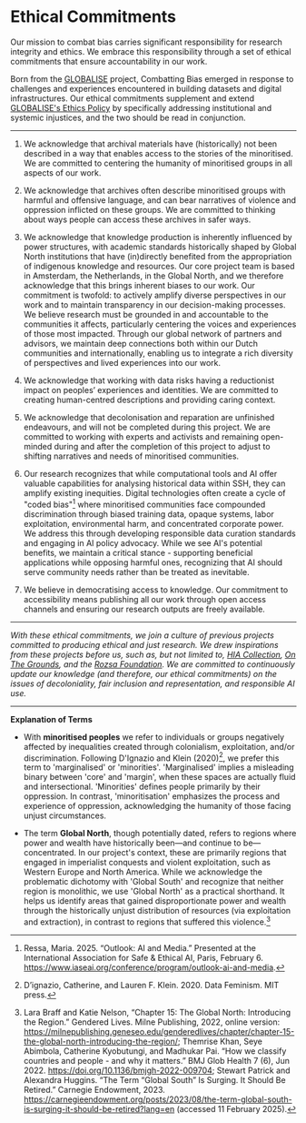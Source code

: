 # Ethical Commitments

Our mission to combat bias carries significant responsibility for research integrity and ethics. We embrace this responsibility through a set of ethical commitments that ensure accountability in our work.

Born from the [GLOBALISE](https://globalise.huygens.knaw.nl/) project, Combatting Bias emerged in response to challenges and experiences encountered in building datasets and digital infrastructures. Our ethical commitments supplement and extend [GLOBALISE's Ethics Policy](https://docs.globalise.huygens.knaw.nl/ethics/policy/) by specifically addressing institutional and systemic injustices, and the two should be read in conjunction.
 
 ---

1. We acknowledge that archival materials have (historically) not been described in a way that enables access to the stories of the minoritised. We are committed to centering the humanity of minoritised groups in all aspects of our work. 

2. We acknowledge that archives often describe minoritised groups with harmful and offensive language, and can bear narratives of violence and oppression inflicted on these groups. We are committed to thinking about ways people can access these archives in safer ways. 

3. We acknowledge that knowledge production is inherently influenced by power structures, with academic standards historically shaped by Global North institutions that have (in)directly benefited from the appropriation of indigenous knowledge and resources. Our core project team is based in Amsterdam, the Netherlands, in the Global North, and we therefore acknowledge that this brings inherent biases to our work. Our commitment is twofold: to actively amplify diverse perspectives in our work and to maintain transparency in our decision-making processes. We believe research must be grounded in and accountable to the communities it affects, particularly centering the voices and experiences of those most impacted. Through our global network of partners and advisors, we maintain deep connections both within our Dutch communities and internationally, enabling us to integrate a rich diversity of perspectives and lived experiences into our work.

4. We acknowledge that working with data risks having a reductionist impact on peoples’ experiences and identities. We are committed to creating human-centred descriptions and providing caring context. 

5. We acknowledge that decolonisation and reparation are unfinished endeavours, and will not be completed during this project. We are committed to working with experts and activists and remaining open-minded during and after the completion of this project to adjust to shifting narratives and needs of minoritised communities. 

6. Our research recognizes that while computational tools and AI offer valuable capabilities for analysing historical data within SSH, they can amplify existing inequities. Digital technologies often create a cycle of "coded bias"[^1] where minoritised communities face compounded discrimination through biased training data, opaque systems, labor exploitation, environmental harm, and concentrated corporate power. We address this through developing responsible data curation standards and engaging in AI policy advocacy. While we see AI's potential benefits, we maintain a critical stance - supporting beneficial applications while opposing harmful ones, recognizing that AI should serve community needs rather than be treated as inevitable.

7. We believe in democratising access to knowledge. Our commitment to accessibility means publishing all our work through open access channels and ensuring our research outputs are freely available. 

---

_With these ethical commitments, we join a culture of previous projects committed to producing ethical and just research. We drew inspirations from these projects before us, such as, but not limited to, [HIA Collection](https://jaapkunst.org/about/#curator), [On The Grounds](https://onthesegrounds.org/s/OTG/page/ethical-commitments), and the [Rozsa Foundation](https://www.rozsafoundation.com/ai-commitments-and-guidelines). We are committed to continuously update our knowledge (and therefore, our ethical commitments) on the issues of decoloniality, fair inclusion and representation, and responsible AI use._

---

**Explanation of Terms**

- With **minoritised peoples** we refer to individuals or groups negatively affected by inequalities created through colonialism, exploitation, and/or discrimination. Following D'Ignazio and Klein (2020)[^2], we prefer this term to 'marginalised' or 'minorities'. 'Marginalised' implies a misleading binary between 'core' and 'margin', when these spaces are actually fluid and intersectional. 'Minorities' defines people primarily by their oppression. In contrast, 'minoritisation' emphasizes the process and experience of oppression, acknowledging the humanity of those facing unjust circumstances.

- The term **Global North**, though potentially dated, refers to regions where power and wealth have historically been—and continue to be—concentrated. In our project's context, these are primarily regions that engaged in imperialist conquests and violent exploitation, such as Western Europe and North America. While we acknowledge the problematic dichotomy with 'Global South' and recognize that neither region is monolithic, we use 'Global North' as a practical shorthand. It helps us identify areas that gained disproportionate power and wealth through the historically unjust distribution of resources (via exploitation and extraction), in contrast to regions that suffered this violence.[^4]


[^1]: Ressa, Maria. 2025. “Outlook: AI and Media.” Presented at the International Association for Safe & Ethical AI, Paris, February 6. https://www.iaseai.org/conference/program/outlook-ai-and-media.

[^2]: D’ignazio, Catherine, and Lauren F. Klein. 2020. Data Feminism. MIT press.

[^3]: David Leslie, Michael Katell, Mhairi Aitken, Jatinder Singh, Morgan Briggs, Rosamund Powell, Cami Rincon, et al. “Advancing Data Justice Research and Practice: An Integrated Literature Review.” SSRN Scholarly Paper. Rochester, NY: Social Science Research Network, March 22, 2022. https://doi.org/10.2139/ssrn.4073376, p. 10.

[^4]: Lara Braff and Katie Nelson, “Chapter 15: The Global North: Introducing the Region.” Gendered Lives. Milne Publishing, 2022, online version: https://milnepublishing.geneseo.edu/genderedlives/chapter/chapter-15-the-global-north-introducing-the-region/; Themrise Khan, Seye Abimbola, Catherine Kyobutungi, and Madhukar Pai. “How we classify countries and people - and why it matters.” BMJ Glob Health 7 (6), Jun 2022. https://doi.org/10.1136/bmjgh-2022-009704; Stewart Patrick and Alexandra Huggins. “The Term “Global South” Is Surging. It Should Be Retired.” Carnegie Endowment, 2023. https://carnegieendowment.org/posts/2023/08/the-term-global-south-is-surging-it-should-be-retired?lang=en (accessed 11 February 2025). 
